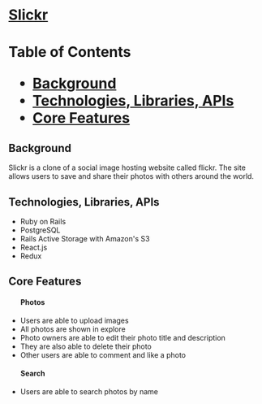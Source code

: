 <h1><a href="http://127.0.0.1:3000/#/"> Slickr </a><h1>
 
<p>Table of Contents</p>
<ul>
    <a href="#background"><li>Background</li></a>
    <a href="#technologies"><li>Technologies, Libraries, APIs</li></a>
    <a href="#core-features"><li>Core Features</li></a>
</ul>
 
<h2 id="background">Background</h2>
Slickr is a clone of a social image hosting website called flickr. The site allows users to save and share their photos with others around the world.

<h2 id="technologies">Technologies, Libraries, APIs</h2>
 <ul>
  <li>Ruby on Rails</li>
  <li>PostgreSQL</li>
  <li>Rails Active Storage with Amazon's S3</li>
  <li>React.js</li>
  <li>Redux</li>
 </ul>

<h2 id="core-features">Core Features </h2>
 <ul>
   <h4>Photos</h4>
   <li>Users are able to upload images</li>
   <li>All photos are shown in explore</li>
   <li>Photo owners are able to edit their photo title and description</li>
   <li>They are also able to delete their photo</li>
   <li>Other users are able to comment and like a photo</li>
 </ul>

 <ul>
  <h4>Search</h4>
  <li>Users are able to search photos by name</li>
 </ul>

